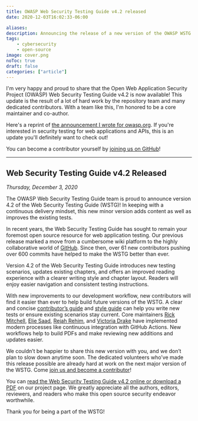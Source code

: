```yaml
---
title: OWASP Web Security Testing Guide v4.2 released
date: 2020-12-03T16:02:33-06:00

aliases:
description: Announcing the release of a new version of the OWASP WSTG.
tags:
    - cybersecurity
    - open-source
image: cover.png
noToc: true
draft: false
categories: ["article"]
---
```


I'm very happy and proud to share that the Open Web Application Security Project (OWASP) Web Security Testing Guide v4.2 is now available! This update is the result of a lot of hard work by the repository team and many dedicated contributors. With a team like this, I'm honored to be a core maintainer and co-author.

Here's a reprint of [the announcement I wrote for owasp.org](https://owasp.org/2020/12/03/wstg-v42-released.html). If you're interested in security testing for web applications and APIs, this is an update you'll definitely want to check out!

You can become a contributor yourself by [joining us on GitHub](https://github.com/OWASP/wstg)!

---

## Web Security Testing Guide v4.2 Released

*Thursday, December 3, 2020*

The OWASP Web Security Testing Guide team is proud to announce version 4.2 of the Web Security Testing Guide (WSTG)! In keeping with a continuous delivery mindset, this new minor version adds content as well as improves the existing tests.

In recent years, the Web Security Testing Guide has sought to remain your foremost open source resource for web application testing. Our previous release marked a move from a cumbersome wiki platform to the highly collaborative world of [GitHub](https://github.com/OWASP/wstg/). Since then, over 61 new contributors pushing over 600 commits have helped to make the WSTG better than ever.

Version 4.2 of the Web Security Testing Guide introduces new testing scenarios, updates existing chapters, and offers an improved reading experience with a clearer writing style and chapter layout. Readers will enjoy easier navigation and consistent testing instructions.

With new improvements to our development workflow, new contributors will find it easier than ever to help build future versions of the WSTG. A clear and concise [contributor’s guide](https://github.com/OWASP/wstg/blob/master/CONTRIBUTING.md) and [style guide](https://github.com/OWASP/wstg/blob/master/style_guide.md) can help you write new tests or ensure existing scenarios stay current. Core maintainers [Rick Mitchell](https://github.com/kingthorin), [Elie Saad](https://github.com/ThunderSon), [Rejah Rehim](https://github.com/rejahrehim), and [Victoria Drake](https://github.com/victoriadrake) have implemented modern processes like continuous integration with GitHub Actions. New workflows help to build PDFs and make reviewing new additions and updates easier.

We couldn’t be happier to share this new version with you, and we don’t plan to slow down anytime soon. The dedicated volunteers who’ve made this release possible are already hard at work on the next major version of the WSTG. Come [join us and become a contributor](https://github.com/OWASP/wstg)!

You can [read the Web Security Testing Guide v4.2 online or download a PDF](https://owasp.org/www-project-web-security-testing-guide/) on our project page. We greatly appreciate all the authors, editors, reviewers, and readers who make this open source security endeavor worthwhile.

Thank you for being a part of the WSTG!
